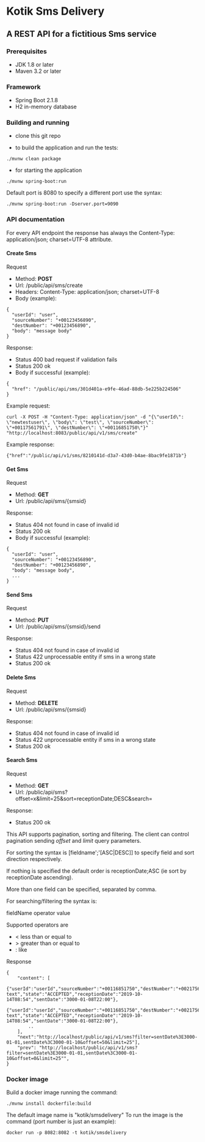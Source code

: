 # Kotik Sms Delivery
## A REST API for a fictitious Sms service
### Prerequisites
* JDK 1.8 or later
* Maven 3.2 or later
### Framework
* Spring Boot 2.1.8
* H2 in-memory database
### Building and running
* clone this git repo

* to build the application and run the tests:
```
./mvnw clean package
```
* for starting the application
```
./mvnw spring-boot:run
```
Default port is 8080 to specify a different port use the syntax:
```
./mvnw spring-boot:run -Dserver.port=9090
```
### API documentation

For every API endpoint the response has always the Content-Type: application/json; charset=UTF-8 attribute.

#### Create Sms
Request
* Method: **POST**
* Url: /public/api/sms/create
* Headers: Content-Type: application/json; charset=UTF-8
* Body (example):
```
{
  "userId": "user",
  "sourceNumber": "+00123456890",
  "destNumber": "+00123456890",
  "body": "message body"
}
```

Response:
* Status 400 bad request if validation fails
* Status 200 ok 
* Body if successful (example):
```
{
  "href": "/public/api/sms/301d401a-e9fe-46ad-88db-5e225b224506"
}
```

Example request:
```
curl -X POST -H "Content-Type: application/json" -d "{\"userId\": \"newtestuser\", \"body\": \"test\", \"sourceNumber\": \"+00117561791\", \"destNumber\": \"+00116851750\"}" "http://localhost:8083/public/api/v1/sms/create"
```

Example response:
```
{"href":"/public/api/v1/sms/8210141d-d3a7-43d0-b4ae-8bac9fe1871b"}
```
#### Get Sms
Request
* Method: **GET**
* Url: /public/api/sms/{smsid}

Response:
* Status 404 not found in case of invalid id
* Status 200 ok 
* Body if successful (example):
```
{
  "userId": "user",
  "sourceNumber": "+00123456890",
  "destNumber": "+00123456890",
  "body": "message body",
  ...
}
```
#### Send Sms
Request
* Method: **PUT**
* Url: /public/api/sms/{smsid}/send

Response:
* Status 404 not found in case of invalid id
* Status 422 unprocessable entity if sms in a wrong state
* Status 200 ok 

#### Delete Sms
Request
* Method: **DELETE**
* Url: /public/api/sms/{smsid}

Response:
* Status 404 not found in case of invalid id
* Status 422 unprocessable entity if sms in a wrong state
* Status 200 ok 

#### Search Sms
Request
* Method: **GET**
* Url: /public/api/sms?offset=x&limit=25&sort=receptionDate;DESC&search=

Response:
* Status 200 ok 

This API supports pagination, sorting and filtering. 
The client can control pagination sending _offset_ and _limit_ query parameters.

For sorting the syntax is [fieldname';'[ASC|DESC]] to specify field and sort direction respectively.

If nothing is specified the default order is receptionDate;ASC (ie sort by receptionDate ascending).

More than one field can be specified, separated by comma.

For searching/filtering the syntax is:

fieldName operator value 

Supported operators are
  
* < less than or equal to
* \> greater than or equal to 
* : like

Response
```
{
    "content": [
        {"userId":"userId","sourceNumber":"+00116851750","destNumber":"+00217561791","body":"some text","state":"ACCEPTED","receptionDate":"2019-10-14T08:54","sentDate":"3000-01-08T22:00"},
        {"userId":"userId","sourceNumber":"+00116851750","destNumber":"+00217561791","body":"some text","state":"ACCEPTED","receptionDate":"2019-10-14T08:54","sentDate":"3000-01-08T22:00"},
        ..
    ],
    "next":"http://localhost/public/api/v1/sms?filter=sentDate%3E3000-01-01,sentDate%3C3000-01-10&offset=50&limit=25"],
    "prev": "http://localhost/public/api/v1/sms?filter=sentDate%3E3000-01-01,sentDate%3C3000-01-10&offset=0&limit=25"",
}
```

### Docker image
Build a docker image running the command:
```
./mvnw install dockerfile:build
```

The default image name is "kotik/smsdelivery"
To run the image is the command (port number is just an example):
```
docker run -p 8082:8082 -t kotik/smsdelivery
```


